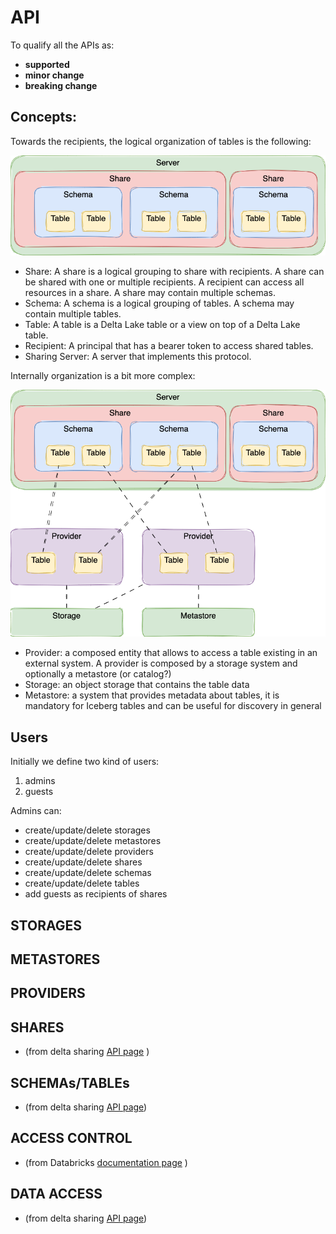 # API

To qualify all the APIs as:
- **supported**
- **minor change**
- **breaking change**


## Concepts:

Towards the recipients, the logical organization of tables is the following:

![external logical org](imgs/external_logical_org.drawio.png)

- Share: A share is a logical grouping to share with recipients. A share can be shared with one or multiple recipients. A recipient can access all resources in a share. A share may contain multiple schemas.
- Schema: A schema is a logical grouping of tables. A schema may contain multiple tables.
- Table: A table is a Delta Lake table or a view on top of a Delta Lake table.
- Recipient: A principal that has a bearer token to access shared tables.
- Sharing Server: A server that implements this protocol.

Internally organization is a bit more complex: 

![internal logical org](imgs/internal_logical_org.drawio.png)

- Provider: a composed entity that allows to access a table existing in an external system. A provider is composed by a storage system and optionally a metastore (or catalog?)
- Storage: an object storage that contains the table data
- Metastore: a system that provides metadata about tables, it is mandatory for Iceberg tables and can be useful for discovery in general

## Users

Initially we define two kind of users:

1. admins
2. guests

Admins can:

- create/update/delete storages
- create/update/delete metastores
- create/update/delete providers
- create/update/delete shares
- create/update/delete schemas
- create/update/delete tables
- add guests as recipients of shares

## STORAGES



## METASTORES

## PROVIDERS


## SHARES
- (from delta sharing [API page](https://github.com/agile-lab-dev/lake-sharing/blob/main/PROTOCOL.md) )

## SCHEMAs/TABLEs
- (from delta sharing [API page](https://github.com/agile-lab-dev/lake-sharing/blob/main/PROTOCOL.md))

## ACCESS CONTROL
- (from Databricks [documentation page](https://docs.databricks.com/api/workspace/shares/get) )

## DATA ACCESS
- (from delta sharing [API page](https://github.com/agile-lab-dev/lake-sharing/blob/main/PROTOCOL.md))